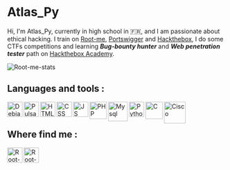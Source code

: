 <h1>Atlas_Py</h1>

Hi, I'm Atlas_Py, currently in high school in 🇫🇷, and I am passionate about ethical hacking. I train on <a href="https://www.root-me.org/">Root-me</a>, <a href="https://portswigger.net/web-security"> Portswigger</a> and <a href="https://app.hackthebox.com/home">Hackthebox</a>, I do some CTFs competitions and learning <strong><i>Bug-bounty hunter</i></strong> and <strong><i>Web penetration tester</i></strong> path on <a href="https:/academy.hackthebox.com">Hackthebox Academy</a>.


![Root-me-stats](https://root-me-diff.vercel.app/rm-gh?nickname=Atlas_Py&gstats=show&style=Dark)

<h2>Languages and tools :</h2>

<img align="left" alt="Debian" width="35px" src="https://cdn.jsdelivr.net/gh/devicons/devicon/icons/debian/debian-original.svg" />
<img align="left" alt="Pulsar editor" width="35px" src="https://web.pulsar-edit.dev/public/pulsar_name.svg" />
<img align="left" alt="HTML" width="35px" src="https://cdn.jsdelivr.net/gh/devicons/devicon/icons/html5/html5-original.svg" />
<img align="left" alt="CSS" width="35px" src="https://cdn.jsdelivr.net/gh/devicons/devicon/icons/css3/css3-original.svg" />
<img align="left" alt="JS" width="35px" src="https://cdn.jsdelivr.net/gh/devicons/devicon/icons/javascript/javascript-original.svg" />
<img align="left" alt="PHP" width="40px" src="https://cdn.jsdelivr.net/gh/devicons/devicon/icons/php/php-original.svg" />
<img align="left" alt="Mysql" width="45px" src="https://cdn-icons-png.flaticon.com/512/4299/4299956.png" />
<img align="left" alt="Python" width="35px" src="https://cdn.jsdelivr.net/gh/devicons/devicon/icons/python/python-original.svg" />
<img align="left" alt="C" width="40px" src="https://cdn.jsdelivr.net/gh/devicons/devicon/icons/c/c-original.svg" />
<img align="left" alt="Cisco" width="50px" src="https://upload.wikimedia.org/wikipedia/commons/0/08/Cisco_logo_blue_2016.svg" />
</br></br>

<h2>Where find me : </h2>

<a href="https://www.root-me.org/Atlas_py" target="_blank"><img align="left" alt="Root-me" width="35px" src="https://www.root-me.org/IMG/siteon0.svg" />
<a href="https://discordapp.com/users/1025438028530991175" target="_blank"><img align="left" alt="Root-me" width="35px" src="https://www.svgrepo.com/show/330307/discord.svg" />
